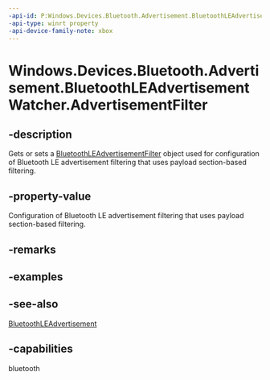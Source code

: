 ```yaml
---
-api-id: P:Windows.Devices.Bluetooth.Advertisement.BluetoothLEAdvertisementWatcher.AdvertisementFilter
-api-type: winrt property
-api-device-family-note: xbox
---
```


<!-- Property syntax
public Windows.Devices.Bluetooth.Advertisement.BluetoothLEAdvertisementFilter AdvertisementFilter { get;  set; }
-->

# Windows.Devices.Bluetooth.Advertisement.BluetoothLEAdvertisementWatcher.AdvertisementFilter

## -description
Gets or sets a [BluetoothLEAdvertisementFilter](bluetoothleadvertisementfilter.md) object used for configuration of Bluetooth LE advertisement filtering that uses payload section-based filtering.

## -property-value
Configuration of Bluetooth LE advertisement filtering that uses payload section-based filtering.

## -remarks

## -examples

## -see-also
[BluetoothLEAdvertisement](bluetoothleadvertisement.md)
## -capabilities
bluetooth
